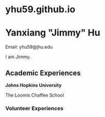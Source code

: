 # yhu59.github.io
<html>
<h1>Yanxiang "Jimmy" Hu </h1>
  <p> Email: yhu59@jhu.edu</p>
  <p> I am Jimmy.  </p>
<h2>Academic Experiences </h2>
  <p><b> Johns Hopkins University </b> </p>
  <p> The Loomis Chaffee School </p>
<h3>Volunteer Experiences </h3>
</html>
